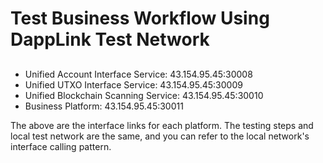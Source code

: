 # Test Business Workflow Using DappLink Test Network

##

- Unified Account Interface Service: 43.154.95.45:30008
- Unified UTXO Interface Service: 43.154.95.45:30009
- Unified Blockchain Scanning Service: 43.154.95.45:30010
- Business Platform: 43.154.95.45:30011

The above are the interface links for each platform. The testing steps and local test network are the same, and you can refer to the local network's interface calling pattern.
